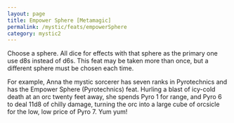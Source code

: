 ```yaml
---
layout: page
title: Empower Sphere [Metamagic]
permalink: /mystic/feats/empowerSphere
category: mystic2
---
```

Choose a sphere. All dice for effects with that sphere as the primary
one use d8s instead of d6s. This feat may be taken more than once, but a
different sphere must be chosen each time.

For example, Anna the mystic sorcerer has seven ranks in Pyrotechnics
and has the Empower Sphere (Pyrotechnics) feat. Hurling a blast of
icy-cold death at an orc twenty feet away, she spends Pyro 1 for range,
and Pyro 6 to deal 11d8 of chilly damage, turning the orc into a large
cube of orcsicle for the low, low price of Pyro 7. Yum yum!
